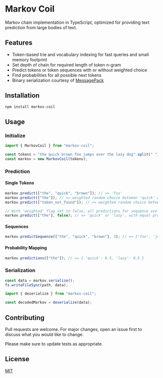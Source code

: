 # Markov Coil

Markov chain implementation in TypeScript, optimized for providing text prediction
from large bodies of text.

## Features

- Token-based trie and vocabulary indexing for fast queries and small memory footprint
- Set depth of chain for required length of token n-gram
- Predict tokens or token sequences with or without weighted choice
- Find probabilities for all possible next tokens
- Binary serialization courtesy of [MessagePack](https://github.com/msgpack/msgpack-javascript)

## Installation

```bash
npm install markov-coil
```

## Usage

### Initialize

```javascript
import { MarkovCoil } from "markov-coil";

const tokens = "the quick brown fox jumps over the lazy dog".split(" ");
const markov = new MarkovCoil(tokens);
```

### Prediction

#### Single Tokens

```javascript
markov.predict(["the", "quick", "brown"]); // => 'fox'
markov.predict(["the"]); // => weighted random choice between 'quick' or 'lazy' (equal in this case)
markov.predict(["token_not_found"]); // => weighted random choice between all tokens

// With 'weighted' flag set to false, all predictions for sequence are equally likely
markov.predict(["the"], false); // => 'quick' or 'lazy', with equal probability of being chosen
```

#### Sequences

```javascript
markov.predictSequence(["the", "quick", "brown"], 3); // => ['fox', 'jumps', 'over']
```

#### Probability Mapping

```javascript
markov.predictions(["the"]); // => { 'quick': 0.5, 'lazy': 0.5 }
```

### Serialization

```javascript
const data = markov.serialize();
fs.writeFileSync(path, data);

import { deserialize } from "markov-coil";

const decodedMarkov = deserialize(data);
```

## Contributing

Pull requests are welcome. For major changes, open an issue first
to discuss what you would like to change.

Please make sure to update tests as appropriate.

## License

[MIT](https://choosealicense.com/licenses/mit/)
